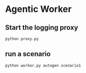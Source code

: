 # Agentic Worker

## Start the logging proxy

`python proxy.py`

## run a scenario

`python worker.py autogen scenario1`